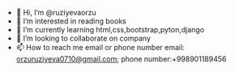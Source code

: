 - 👋 Hi, I’m @ruziyevaorzu
- 👀 I’m interested in reading books
- 🌱 I’m currently learning html,css,bootstrap,pyton,django
- 💞️ I’m looking to collaborate on company
- 📫 How to reach me email or phone number email: orzuruziyeva0710@gmail.com; phone number:+998901189456


<!---
ruziyevaorzu/ruziyevaorzu is a ✨ special ✨ repository because its `README.md` (this file) appears on your GitHub profile.
You can click the Preview link to take a look at your changes.
--->
